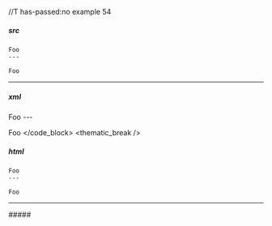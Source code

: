//T has-passed:no
example 54
##### src
    Foo
    ---

    Foo
---
##### xml
<?xml version="1.0" encoding="UTF-8"?>
<!DOCTYPE document SYSTEM "CommonMark.dtd">
<document xmlns="http://commonmark.org/xml/1.0">
  <code_block>Foo
---

Foo
</code_block>
  <thematic_break />
</document>
##### html
<pre><code>Foo
---

Foo
</code></pre>
<hr />
#####
